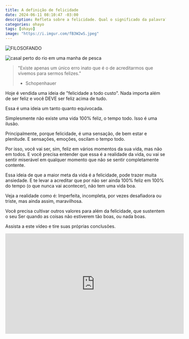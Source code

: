 ```yaml
---
title: A definição de felicidade
date: 2024-06-11 08:10:47 -03:00
description: Refleta sobre a felicidade. Qual o significado da palavra? Quais as diferenças entre alegria e felicidade? Como levar uma vida mais feliz?
categories: ohayo
tags: [ohayo]
image: "https://i.imgur.com/fB3W2wS.jpeg"
---
```


![FILOSOFANDO](https://cdn.jsdelivr.net/gh/geanramos/files/img/filosofando.png)

![casal perto do rio em uma manha de pesca](https://i.imgur.com/fB3W2wS.jpeg)


> "Existe apenas um único erro inato que é o de acreditarmos que vivemos para sermos felizes." 
> - Schopenhauer

Hoje é vendida uma ideia de "felicidade a todo custo". Nada importa além de ser feliz e você DEVE ser feliz acima de tudo.

Essa é uma ideia um tanto quanto equivocada.

Simplesmente não existe uma vida 100% feliz, o tempo todo. Isso é uma ilusão.

Principalmente, porque felicidade, é uma sensação, de bem estar e plenitude. E sensações, emoções, oscilam o tempo todo.

Por isso, você vai ser, sim, feliz em vários momentos da sua vida, mas não em todos. E você precisa entender que essa é a realidade da vida, ou vai se sentir miserável em qualquer momento que não se sentir completamente contente.

Essa ideia de que a maior meta da vida é a felicidade, pode trazer muita ansiedade. E te levar a acreditar que por não ser ainda 100% feliz em 100% do tempo (o que nunca vai acontecer), não tem uma vida boa.

Veja a realidade como é: Imperfeita, incompleta, por vezes desafiadora ou triste, mas ainda assim, maravilhosa.

Você precisa cultivar outros valores para além da felicidade, que sustentem o seu Ser quando as coisas não estiverem tão boas, ou nada boas.

Assista a este vídeo e tire suas próprias conclusões.

<iframe width="560" height="315" src="https://www.youtube.com/embed/JI6ScTADahc" title="YouTube video player" frameborder="0" allow="accelerometer; autoplay; clipboard-write; encrypted-media; gyroscope; picture-in-picture; web-share" referrerpolicy="strict-origin-when-cross-origin" allowfullscreen></iframe>